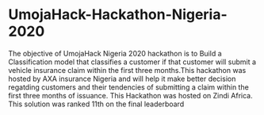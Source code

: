 # UmojaHack-Hackathon-Nigeria-2020
The objective of UmojaHack Nigeria 2020 hackathon is to Build a Classification model that classifies a customer  if that customer will submit a vehicle insurance claim within the first three months.This hackathon was hosted by AXA insurance Nigeria and will help it make better decision regatding customers and their tendencies of submitting a  claim within the first three months of issuance. This Hackathon was hosted on Zindi Africa. This solution was ranked 11th on the final leaderboard

